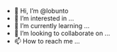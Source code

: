 - 👋 Hi, I’m @lobunto
- 👀 I’m interested in ...
- 🌱 I’m currently learning ...
- 💞️ I’m looking to collaborate on ...
- 📫 How to reach me ...

<!---
lobunto/lobunto is a ✨ special ✨ repository because its `README.md` (this file) appears on your GitHub profile.
You can click the Preview link to take a look at your changes.
--->
